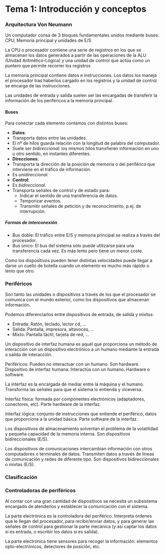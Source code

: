 # Tema 1: Introducción y conceptos

### Arquitectura Von Neumann

Un computador consa de 3 bloques fundamentales unidos mediante buses: CPU, Memoria principal y unidades de E/S

La CPU o procesador contiene una serie de registros en los que se almacenan los datos generados a partir de las operaciones de la ALU (Unidad Aritmético-Lógica) y una unidad de control que actúa como un puntero que permite recorrer los registros

La memoria principal contiene datos e instrucciones. Los datos los maneja el procesador tras haberlos cargado en los registros y la unidad de control se encarga de las instrucciones.

Las unidades de entrada y salida suelen ser las encargadas de transferir la información de los periféricos a la memoria principal.


#### Buses

Para conectar cada elemento contamos con distintos buses:
 - **Datos**:
  - Transporta datos entre las unidades.
   - El nº de hilos guarda relación con la longitud de palabra del
computador.
   - Suele ser *bidireccional*: los mismos hilos transfieren información en
uno u otro sentido, en instantes diferentes.   
 - **Direcciones**:
  - Transporta la dirección de la posición de memoria o del periférico
que interviene en el tráfico de información.
  - Es *unidireccional*.
 - **Control**:
  - Es *bidireccional*.
  - Transporta señales de control y de estado para:
    - Indicar el sentido de una transferencia de datos.
    - Temporizar eventos.
    - Transmitir señales de petición y de reconocimiento, p.ej. de
interrupción.

##### Formas de interconexión
 - Bus doble: El tráfico entre E/S y memoria principal se realiza a través del procesador.
 - Bus único: El bus del sistema sólo puede utilizarse para una transferencia cada vez. Es más lento pero tiene un menor coste.

Como los dispositivos pueden tener distintas velocidades puede llegar a darse un cuello de botella cuando un elemento es mucho más rápido o lento que otro.



### Periféricos

 Son tanto las unidades o dispositivos a través de los que el procesador se comunica con el mundo exterior, como los dispositivos que almacenan información.

 Podemos diferenciarlos entre dispositivos de entrada, de salida y mixtos:
  - Entrada: Ratón, teclado, lector cd, ...
  - Salida: Pantalla, impresora, altavoces, ...
  - Mixto: Pantalla táctil, tarjeta de red, ...

Un dispositivo de interfaz humana es aquél que proporciona un método de interacción con un dispositivo electrónico a un humano mediante la entrada o salida de interacción.

Periféricos: Pueden no interactuar con un humano. Son hardware.
Dispositivo de interfaz humana: Interactúa con un humano. Hardware o software.


La interfaz es la encargada de mediar entre la máquina y el humano. Transforma las señales para que el sistema lo entienda y viceversa.

Interfaz física: formada por componentes electrónicos (adaptadores, conectores, etc). Parte hardware de la interfaz.

Interfaz lógica: conjunto de instrucciones que entiende el periférico, datos que proporciona a la unidad básica. Parte software de la interfaz.

Los dispositivos de almacenamiento solventan el problema de la volatilidad y pequeña capacidad de la memoria interna. Son dispositivos bidireccionales (E/S).

Los dispositivos de comunicaciones intercambian información con otros computadores o terminales de datos. Transmiten datos a través de líneas de comunicación y redes de diferente tipo. Son dispositivos bidireccionales o mixtas (E/S).

### Clasificación


### Controladoras de periféricos

Al contar con una gran cantidad de dispositivos se necesita un subsistema encargado de atenderlos y establecer la comunicación con el sistema.

La parte electrónica es la controladora del periférico. Interpreta órdenes que le llegan del procesador, para recibir/enviar datos, y para generar las señales de control para gestionar la parte mecánica (y así captar los datos si es entrada, o escribir los datos si es salida).

La parte electrónica tiene sensores para recoger la información: elementos opto-electrónicos, detectores de posición, etc.

 
